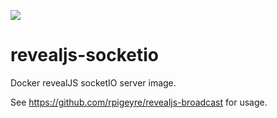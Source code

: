 [![](https://images.microbadger.com/badges/image/dkrpigeyre/revealjs-socketio.svg)](https://microbadger.com/images/dkrpigeyre/revealjs-socketio)

# revealjs-socketio

Docker revealJS socketIO server image.

See https://github.com/rpigeyre/revealjs-broadcast for usage.

